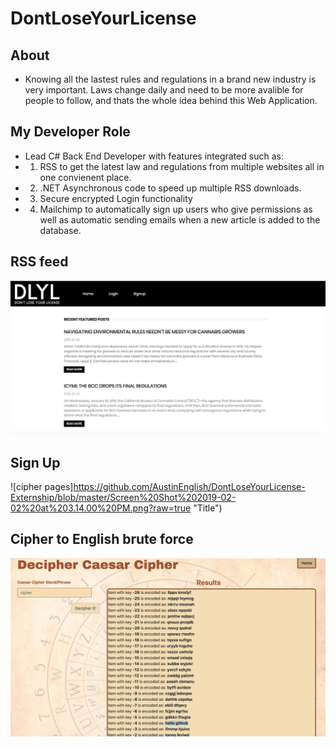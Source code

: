# DontLoseYourLicense

## About
* Knowing all the lastest rules and regulations in a brand new industry is very important. Laws change daily and need to be more avalible for people to follow, and thats the whole idea behind this Web Application.

## My Developer Role
* Lead C# Back End Developer with features integrated such as:
* 1. RSS to get the latest law and regulations from multiple websites all in one convienent place.
* 2. .NET Asynchronous code to speed up multiple RSS downloads.
* 3. Secure encrypted Login functionality
* 4. Mailchimp to automatically sign up users who give permissions as well as automatic sending emails when a new article is added to the database.


## RSS feed
![Feed](https://github.com/AustinEnglish/DontLoseYourLicense-Externship/blob/master/Screen%20Shot%202019-02-02%20at%2012.25.35%20PM.png?raw=true "Title")

## Sign Up
![cipher pages]https://github.com/AustinEnglish/DontLoseYourLicense-Externship/blob/master/Screen%20Shot%202019-02-02%20at%203.14.00%20PM.png?raw=true "Title")

## Cipher to English brute force
![cipher pages](https://github.com/AustinEnglish/Ceasar-Cipher/blob/master/Screen%20Shot%202019-02-02%20at%2012.27.55%20PM.png?raw=true "Title")
